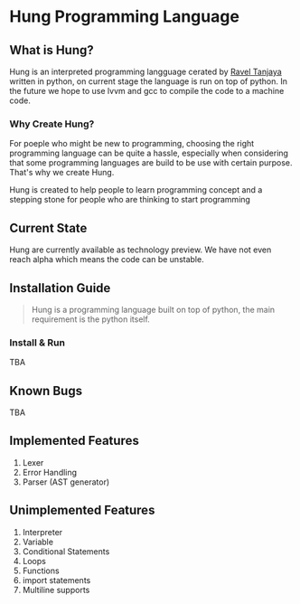 # Hung Programming Language
## What is Hung?
Hung is an interpreted programming langguage cerated by [Ravel Tanjaya](https://www.instagram.com/raveltan) written in python, on current stage the language is run on top of python. In the future we hope to use lvvm and gcc to compile the code to a machine code.

### Why Create Hung?
For poeple who might be new to programming, choosing the right programming language can be quite a hassle, especially when considering that some programming languages are build to be use with certain purpose. That's why we create Hung.<br>

Hung is created to help people to learn programming concept and a stepping stone for people who are thinking to start programming

## Current State
Hung are currently available as technology preview. We have not even reach alpha which means the code can be unstable.

## Installation Guide
>Hung is a programming language built on top of python, the main requirement is the python itself.

### Install & Run
TBA

## Known Bugs
TBA

## Implemented Features
1. Lexer
2. Error Handling
3. Parser (AST generator)

## Unimplemented Features
1. Interpreter
2. Variable
3. Conditional Statements
4. Loops
5. Functions
6. import statements
7. Multiline supports

